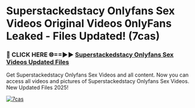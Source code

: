 # Superstackedstacy Onlyfans Sex Videos Original Videos 0nlyFans Leaked - Files Updated! (7cas)

<h3>🔴 CLICK HERE 🌐==►► <a href="https://tinyurl.com/brd5kh86" rel="nofollow">Superstackedstacy Onlyfans Sex Videos Updated Files</a></h3>

Get Superstackedstacy Onlyfans Sex Videos and all content. Now you can access all videos and pictures of Superstackedstacy Onlyfans Sex Videos. New Updated Files 2025!

[![7cas](https://i.imgur.com/K7sEzmb.gif)](https://tinyurl.com/brd5kh86)
